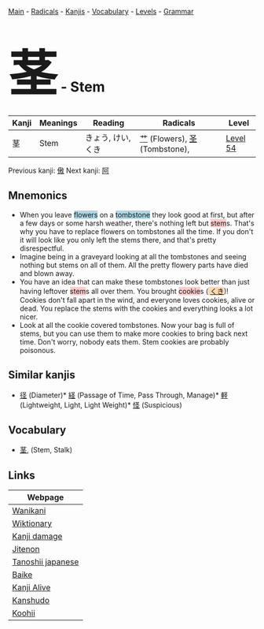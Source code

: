 <style> bigfont {font-size: 100px}</style>
[Main](../index.md) -
[Radicals](../radicals.md) -
[Kanjis](../kanjis.md) -
[Vocabulary](../vocabulary.md) -
[Levels](../levels.md) -
[Grammar](../grammar.md)
# <bigfont> 茎</bigfont> - Stem 

| Kanji | Meanings | Reading | Radicals | Level |
| --- | --- | --- | --- | --- |
| 茎 | Stem | きょう, けい, くき | [艹](../radicals/艹.md) (Flowers), [圣](../radicals/圣.md) (Tombstone),  | [Level 54](../levels/wk_level54.md) |

Previous kanji: [傲](傲.md) Next kanji: [阿](阿.md) 

## Mnemonics
 * When you leave <span style="background-color:#ADD8E6"> flowers</span> on a <span style="background-color:#ADD8E6"> tombstone</span> they look good at first, but after a few days or some harsh weather, there's nothing left but <span style="background-color:#ffcccb"> stem</span>s. That's why you have to replace flowers on tombstones all the time. If you don't it will look like you only left the stems there, and that's pretty disrespectful.
* Imagine being in a graveyard looking at all the tombstones and seeing nothing but stems on all of them. All the pretty flowery parts have died and blown away.
* You have an idea that can make these tombstones look better than just having leftover <span style="background-color:#ffcccb"> stem</span>s all over them. You brought <span style="background-color:#ffcccb"> cookie</span>s (<span style="background-color:#fed8b1"> [くき](https://jisho.org/search/くき)</span>)! Cookies don't fall apart in the wind, and everyone loves cookies, alive or dead. You replace the stems with the cookies and everything looks a lot nicer.
* Look at all the cookie covered tombstones. Now your bag is full of stems, but you can use them to make more cookies to bring back next time. Don't worry, nobody eats them. Stem cookies are probably poisonous.


## Similar kanjis
 * [径](径.md) (Diameter)* [経](経.md) (Passage of Time, Pass Through, Manage)* [軽](軽.md) (Lightweight, Light, Light Weight)* [怪](怪.md) (Suspicious)


## Vocabulary
 * [茎](../vocabulary/茎.md), (Stem, Stalk)



## Links 

| Webpage |
| --- |
| [Wanikani          ](https://www.wanikani.com/kanji/茎) |
| [Wiktionary        ](https://en.wiktionary.org/wiki/茎) |
| [Kanji damage      ](http://www.kanjidamage.com/kanji/search?utf8=✓&q=茎) |
| [Jitenon           ](https://jitenon.com/kanji/茎) |
| [Tanoshii japanese ](https://www.tanoshiijapanese.com/dictionary/kanji.cfm?k=茎) |
| [Baike             ](https://baike.baidu.com/item/茎) |
| [Kanji Alive       ](https://app.kanjialive.com/茎) |
| [Kanshudo          ](https://www.kanshudo.com/searchmn?q=茎) |
| [Koohii            ](https://kanji.koohii.com/study/kanji/茎) |
